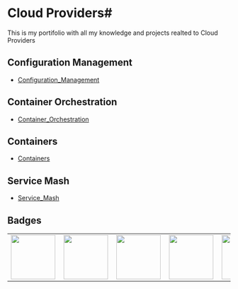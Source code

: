 # Cloud Providers#
This is my portifolio with all my knowledge and projects realted to Cloud Providers

## Configuration Management ##

* [Configuration_Management](Configuration_Management/summary.md)
  
## Container Orchestration ##

* [Container_Orchestration](Container_Orchestration/summary.md)

## Containers ##

* [Containers](Containers/summary.md)

## Service Mash ##

* [Service_Mash](Service_Mash/summary.md)


## Badges ##
<table width="100%" border="0">

  <tr>    
    <td><img src="Containers/Docker/images/container_expert_linux_tips_badge.png" width="100" height="100" align="left" /></td>
    <td><img src="Containers/Docker/images/uncomplicating_docker_linux_tips_badge.png" width="100" height="100" align="left"  /></td>
    <td><img src="Container_Orchestration/Kubernetes/images/Uncomplicating_kubernetes_LinuxTIPS_Badge.png" width="100" height="100" align="left"  /></td>
    <td><img src="Service_Mash/Istio/images/Uncomplicating_istio_LinuxTIPS_Badge.png" width="100" height="100" align="left"  /></td>
    <td><img src="Containers/Docker/images/Docker_Essentials_IBM_ISDN.png" width="100" height="100" align="left" /></td>
  </tr>

</table>